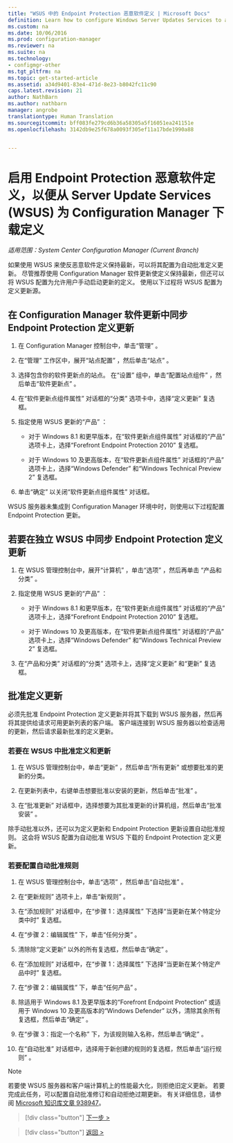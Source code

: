 ```yaml
---
title: "WSUS 中的 Endpoint Protection 恶意软件定义 | Microsoft Docs"
definition: Learn how to configure Windows Server Updates Services to auto-approve definition updates.
ms.custom: na
ms.date: 10/06/2016
ms.prod: configuration-manager
ms.reviewer: na
ms.suite: na
ms.technology:
- configmgr-other
ms.tgt_pltfrm: na
ms.topic: get-started-article
ms.assetid: a34d9401-83e4-471d-8e23-b8042fc11c90
caps.latest.revision: 21
author: NathBarn
ms.author: nathbarn
manager: angrobe
translationtype: Human Translation
ms.sourcegitcommit: bff083fe279cd6b36a58305a5f16051ea241151e
ms.openlocfilehash: 3142db9e25f678a0093f305ef11a17bde1990a88


---
```


# <a name="enable-endpoint-protection-malware-definitions-to-download-from-windows-server-update-services-wsus-for-configuration-manager"></a>启用 Endpoint Protection 恶意软件定义，以便从 Server Update Services (WSUS) 为 Configuration Manager 下载定义

*适用范围：System Center Configuration Manager (Current Branch)*

 如果使用 WSUS 来使反恶意软件定义保持最新，可以将其配置为自动批准定义更新。 尽管推荐使用 Configuration Manager 软件更新使定义保持最新，但还可以将 WSUS 配置为允许用户手动启动更新的定义。 使用以下过程将 WSUS 配置为定义更新源。

## <a name="to-synchronize-endpoint-protection-definition-updates-in-configuration-manager-software-updates"></a>在 Configuration Manager 软件更新中同步 Endpoint Protection 定义更新

1.  在 Configuration Manager 控制台中，单击“管理” 。

2.  在“管理”  工作区中，展开“站点配置” ，然后单击“站点” 。

3.  选择包含你的软件更新点的站点。 在“设置”  组中，单击“配置站点组件” ，然后单击“软件更新点” 。

4.  在“软件更新点组件属性”  对话框的“分类”  选项卡中，选择“定义更新”  复选框。

5.  指定使用 WSUS 更新的“产品”  ：

    -   对于 Windows 8.1 和更早版本，在“软件更新点组件属性”  对话框的“产品”  选项卡上，选择“Forefront Endpoint Protection 2010”  复选框。

    -   对于 Windows 10 及更高版本，在“软件更新点组件属性”  对话框的“产品”  选项卡上，选择“Windows Defender”  和“Windows Technical Preview 2”  复选框。

6.  单击“确定”  以关闭“软件更新点组件属性”  对话框。

 WSUS 服务器未集成到 Configuration Manager 环境中时，则使用以下过程配置 Endpoint Protection 更新。

## <a name="to-synchronize-endpoint-protection-definition-updates-in-standalone-wsus"></a>若要在独立 WSUS 中同步 Endpoint Protection 定义更新

1.  在 WSUS 管理控制台中，展开“计算机” ，单击“选项” ，然后再单击 “产品和分类” 。

2.  指定使用 WSUS 更新的“产品”  ：

    -   对于 Windows 8.1 和更早版本，在“软件更新点组件属性”  对话框的“产品”  选项卡上，选择“Forefront Endpoint Protection 2010”  复选框。

    -   对于 Windows 10 及更高版本，在“软件更新点组件属性”  对话框的“产品”  选项卡上，选择“Windows Defender”  和“Windows Technical Preview 2”  复选框。

3.  在“产品和分类”  对话框的“分类”  选项卡上，选择“定义更新”  和“更新”  复选框。

## <a name="approving-definition-updates"></a>批准定义更新
 必须先批准 Endpoint Protection 定义更新并将其下载到 WSUS 服务器，然后再将其提供给请求可用更新列表的客户端。 客户端连接到 WSUS 服务器以检查适用的更新，然后请求最新批准的定义更新。

### <a name="to-approve-definitions-and-updates-in-wsus"></a>若要在 WSUS 中批准定义和更新

1.  在 WSUS 管理控制台中，单击“更新” ，然后单击“所有更新”  或想要批准的更新的分类。

2.  在更新列表中，右键单击想要批准以安装的更新，然后单击“批准” 。

3.  在“批准更新”  对话框中，选择想要为其批准更新的计算机组，然后单击“批准安装” 。

 除手动批准以外，还可以为定义更新和 Endpoint Protection 更新设置自动批准规则。 这会将 WSUS 配置为自动批准 WSUS 下载的 Endpoint Protection 定义更新。

### <a name="to-configure-an-automatic-approval-rule"></a>若要配置自动批准规则

1.  在 WSUS 管理控制台中，单击“选项” ，然后单击“自动批准” 。

2.  在“更新规则”  选项卡上，单击“新规则” 。

3.  在“添加规则”  对话框中，在“步骤 1：选择属性” 下选择“当更新在某个特定分类中时”  复选框。

4.  在“步骤 2：编辑属性” 下，单击“任何分类” 。

5.  清除除“定义更新” 以外的所有复选框，然后单击“确定” 。

6.  在“添加规则”  对话框中，在“步骤 1：选择属性” 下选择“当更新在某个特定产品中时”  复选框。

7.  在“步骤 2：编辑属性” 下，单击“任何产品” 。

8.  除适用于 Windows 8.1 及更早版本的“Forefront Endpoint Protection”  或适用于 Windows 10 及更高版本的“Windows Defender”  以外，清除其余所有复选框，然后单击“确定” 。

9. 在“步骤 3：指定一个名称” 下，为该规则输入名称，然后单击“确定” 。

10. 在“自动批准”  对话框中，选择用于新创建的规则的复选框，然后单击“运行规则” 。

> [!NOTE]
>  若要使 WSUS 服务器和客户端计算机上的性能最大化，则拒绝旧定义更新。 若要完成此任务，可以配置自动批准修订和自动拒绝过期更新。 有关详细信息，请参阅 [Microsoft 知识库文章 938947](http://go.microsoft.com/fwlink/p/?LinkId=204078)。

> [!div class="button"]
[下一步 >](endpoint-antimalware-policies.md)

> [!div class="button"]
[返回 >](endpoint-configure-alerts.md)



<!--HONumber=Dec16_HO3-->


